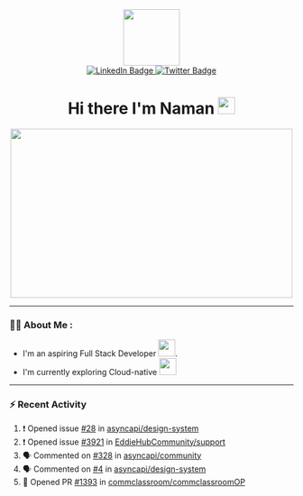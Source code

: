 
<div id="header" align="center">
  <img src="https://media.giphy.com/media/M9gbBd9nbDrOTu1Mqx/giphy.gif" width="100"/>
</div>

<div id="badges" align="center">
  <a href="https://www.linkedin.com/in/naman-tiwari-9a5067175/">
    <img src="https://img.shields.io/badge/LinkedIn-blue?style=for-the-badge&logo=linkedin&logoColor=white" alt="LinkedIn Badge"/>
  </a>
  <a href="https://twitter.com/namdev2023">
    <img src="https://img.shields.io/badge/Twitter-blue?style=for-the-badge&logo=twitter&logoColor=white" alt="Twitter Badge"/>
  </a>
<div id="badges">
  <img src="https://komarev.com/ghpvc/?username=naman-tiwari &style=flat-square&color=blue" alt=""/>
  <h1>
  Hi there I'm Naman
  <img src="https://media.giphy.com/media/hvRJCLFzcasrR4ia7z/giphy.gif" width="30px"/>
</h1>
  </div>
</div>
<div align="center">
  <img src="https://media.giphy.com/media/dWesBcTLavkZuG35MI/giphy.gif" width="500" height="300"/>
</div>

---
### :man_technologist: About Me :
- I'm an aspiring Full Stack Developer <img src="https://media.giphy.com/media/WTjXuYA2y4o3UZly3W/giphy.gif" width="30">.
- I'm currently exploring Cloud-native <img src="https://media.giphy.com/media/fvY8JtKw8Bx3bXYlIi/giphy-downsized-large.gif" width="30">
---
### :zap: Recent Activity
<!--START_SECTION:activity-->
1. ❗️ Opened issue [#28](https://github.com/asyncapi/design-system/issues/28) in [asyncapi/design-system](https://github.com/asyncapi/design-system)
2. ❗️ Opened issue [#3921](https://github.com/EddieHubCommunity/support/issues/3921) in [EddieHubCommunity/support](https://github.com/EddieHubCommunity/support)
3. 🗣 Commented on [#328](https://github.com/asyncapi/community/issues/328) in [asyncapi/community](https://github.com/asyncapi/community)
4. 🗣 Commented on [#4](https://github.com/asyncapi/design-system/issues/4) in [asyncapi/design-system](https://github.com/asyncapi/design-system)
5. 💪 Opened PR [#1393](https://github.com/commclassroom/commclassroomOP/pull/1393) in [commclassroom/commclassroomOP](https://github.com/commclassroom/commclassroomOP)
<!--END_SECTION:activity-->
